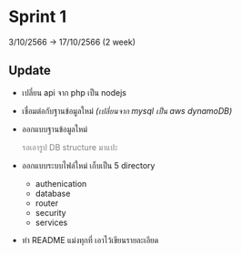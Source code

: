 # Sprint 1
3/10/2566 -> 17/10/2566 (2 week)

## Update
- เปลี่ยน api จาก php เป็น nodejs
- เชื่อมต่อกับฐานข้อมูลใหม่ *(เปลี่ยนจาก mysql เป็น aws dynamoDB)*
- ออกแบบฐานข้อมูลใหม่
  
  <span style='color: gray;'>รอเอารูป DB structure มาแปะ<span>

- ออกแบบระบบไฟล์ใหม่ เก็บเป็น 5 directory
  - authenication
  - database
  - router
  - security
  - services
- ทำ README แม่งทุกที่ เอาไว้เขียนรายละเอียด

